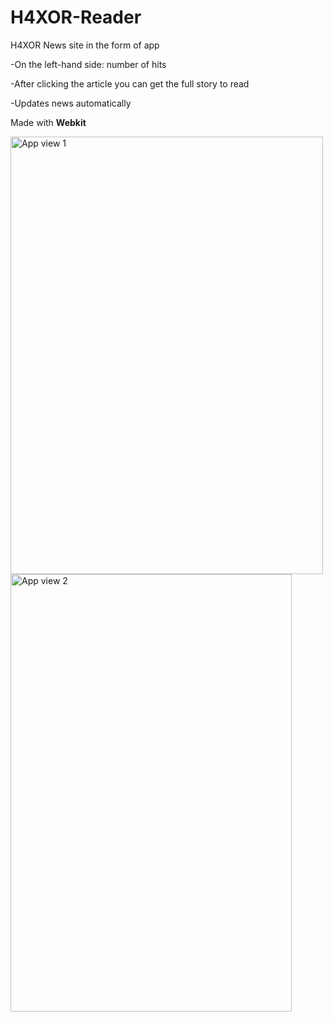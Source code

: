 # H4XOR-Reader 
H4XOR News site in the form of app

-On the left-hand side: number of hits 

-After clicking the article you can get the full story to read

-Updates news automatically

Made with **Webkit**

<img width="500" height="700" alt="App view 1" src="https://user-images.githubusercontent.com/71122864/177375352-aa152daf-5189-4e4f-9884-bab286729211.png"> <img width="450" height="700" alt="App view 2" src="https://user-images.githubusercontent.com/71122864/177375393-d492f057-4863-4829-9ad0-564feb16b9aa.png">

